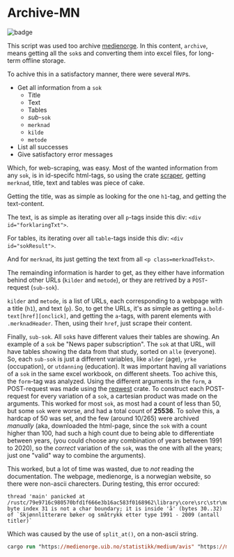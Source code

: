 # Archive-MN

![badge](https://github.com/Neelzee/archive-mn/actions/workflows/rust.yml/badge.svg)

This script was used too archive [medienorge](https://web.archive.org/web/20231201215514/https://medienorge.uib.no/).
In this content, `archive`, means getting all the `sok`s and converting them into excel files, for long-term offline storage.

To achive this in a satisfactory manner, there were several `MVP`s.

- Get all information from a `sok`
  - Title
  - Text
  - Tables
  - _sub_-`sok`
  - `merknad`
  - `kilde`
  - `metode`
- List all successes
- Give satisfactory error messages

Which, for web-scraping, was easy. Most of the wanted information from any `sok`, is in id-specifc html-tags, so using the crate [scraper](https://docs.rs/scraper/latest/scraper/), getting `merknad`, title, text and tables was piece of cake.

Getting the title, was as simple as looking for the one `h1`-tag, and getting the text-content.

The text, is as simple as iterating over all `p`-tags inside this div: `<div id="forklaringTxt">`.

For tables, its iterating over all `table`-tags inside this div: `<div id="sokResult">`.

And for `merknad`, its just getting the text from all `<p class=merknadTekst>`.

The remainding information is harder to get, as they either have information behind other URLs (`kilder` and `metode`), or they are retrived by a `POST`-request (`sub-sok`).

`kilder` and `metode`, is a list of URLs, each corresponding to a webpage with a title (`h1`), and text (`p`). So, to get the URLs, it's as simple as getting `a.bold-text[href][onclick]`, and getting the `a`-tags, with parent elements with `.merknadHeader`. Then, using their `href`, just scrape their content.

Finally, `sub-sok`. All `sok`s have different values their tables are showing. An example of a `sok` be "News paper subscription". The `sok` at that URL, will have tables showing the data from that study, sorted on `alle` (everyone). So, each `sub-sok` is just a different variables, like `alder` (age), `yrke` (occupation), or `utdanning` (education). It was important having all variations of a `sok` in the same excel workbook, on different sheets.
Too achive this, the `form`-tag was analyzed. Using the different arguments in the `form`, a POST-request was made using the [reqwest](https://docs.rs/reqwest/latest/reqwest/) crate. To construct each POST-request for every variation of a `sok`, a cartesian product was made on the arguments. This worked for most `sok`, as most had a count of less than 50, but some `sok` were worse, and had a total count of **25536**. To solve this, a hardcap of 50 was set, and the few (around 10/265) were archived _manually_ (aka, downloaded the html-page, since the `sok` with a count higher than 100, had such a high count due to being able to differentiate between years, (you could choose any combination of years between 1991 to 2020), so the _correct_ variation of the `sok`, was the one with all the years; just one "valid" way to combine the arguments).

This worked, but a lot of time was wasted, due to _not_ reading the documentation. The webpage, medienorge, is a norwegian website, so there were non-ascii charecters. During testing, this error occured:

```
thread 'main' panicked at /rustc/79e9716c980570bfd1f666e3b16ac583f0168962\library\core\src\str\mod.rs:660:13:
byte index 31 is not a char boundary; it is inside 'å' (bytes 30..32) of `Skjønnlitterære bøker og småtrykk etter type 1991 - 2009 (antall titler)`
```

Which was caused by the use of `split_at()`, on a non-ascii string.

```ps
cargo run "https://medienorge.uib.no/statistikk/medium/avis" "https://medienorge.uib.no/statistikk/medium/fagpresse" "https://medienorge.uib.no/statistikk/medium/ukepresse" "https://medienorge.uib.no/statistikk/medium/boker" "https://medienorge.uib.no/statistikk/medium/radio" "https://medienorge.uib.no/statistikk/medium/fonogram" "https://medienorge.uib.no/statistikk/medium/tv" "https://medienorge.uib.no/statistikk/medium/kino" "https://medienorge.uib.no/statistikk/medium/video" "https://medienorge.uib.no/statistikk/medium/ikt"
```
